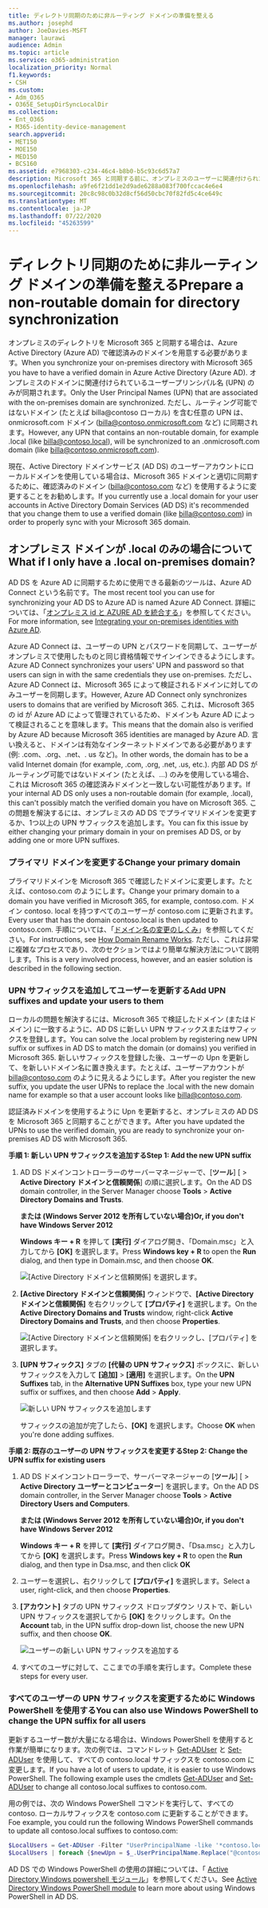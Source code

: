 ```yaml
---
title: ディレクトリ同期のために非ルーティング ドメインの準備を整える
ms.author: josephd
author: JoeDavies-MSFT
manager: laurawi
audience: Admin
ms.topic: article
ms.service: o365-administration
localization_priority: Normal
f1.keywords:
- CSH
ms.custom:
- Adm_O365
- O365E_SetupDirSyncLocalDir
ms.collection:
- Ent_O365
- M365-identity-device-management
search.appverid:
- MET150
- MOE150
- MED150
- BCS160
ms.assetid: e7968303-c234-46c4-b8b0-b5c93c6d57a7
description: Microsoft 365 と同期する前に、オンプレミスのユーザーに関連付けられた非ルーティングドメインがある場合の対処方法について説明します。
ms.openlocfilehash: a9fe6f21dd1e2d9ade6288a083f700fccac4e6e4
ms.sourcegitcommit: 20c8c98c0b32d8cf56d50cbc70f82fd5c4ce649c
ms.translationtype: MT
ms.contentlocale: ja-JP
ms.lasthandoff: 07/22/2020
ms.locfileid: "45263599"
---
```

# <a name="prepare-a-non-routable-domain-for-directory-synchronization"></a><span data-ttu-id="7a6f5-103">ディレクトリ同期のために非ルーティング ドメインの準備を整える</span><span class="sxs-lookup"><span data-stu-id="7a6f5-103">Prepare a non-routable domain for directory synchronization</span></span>
<span data-ttu-id="7a6f5-104">オンプレミスのディレクトリを Microsoft 365 と同期する場合は、Azure Active Directory (Azure AD) で確認済みのドメインを用意する必要があります。</span><span class="sxs-lookup"><span data-stu-id="7a6f5-104">When you synchronize your on-premises directory with Microsoft 365 you have to have a verified domain in Azure Active Directory (Azure AD).</span></span> <span data-ttu-id="7a6f5-105">オンプレミスのドメインに関連付けられているユーザープリンシパル名 (UPN) のみが同期されます。</span><span class="sxs-lookup"><span data-stu-id="7a6f5-105">Only the User Principal Names (UPN) that are associated with the on-premises domain are synchronized.</span></span> <span data-ttu-id="7a6f5-106">ただし、ルーティング可能ではないドメイン (たとえば billa@contoso ローカル) を含む任意の UPN は、onmicrosoft.com ドメイン (billa@contoso.onmicrosoft.com など) に同期されます。</span><span class="sxs-lookup"><span data-stu-id="7a6f5-106">However, any UPN that contains an non-routable domain, for example .local (like billa@contoso.local), will be synchronized to an .onmicrosoft.com domain (like billa@contoso.onmicrosoft.com).</span></span> 

<span data-ttu-id="7a6f5-107">現在、Active Directory ドメインサービス (AD DS) のユーザーアカウントにローカルドメインを使用している場合は、Microsoft 365 ドメインと適切に同期するために、確認済みのドメイン (billa@contoso.com など) を使用するように変更することをお勧めします。</span><span class="sxs-lookup"><span data-stu-id="7a6f5-107">If you currently use a .local domain for your user accounts in Active Directory Domain Services (AD DS) it's recommended that you change them to use a verified domain (like billa@contoso.com) in order to properly sync with your Microsoft 365 domain.</span></span>
  
## <a name="what-if-i-only-have-a-local-on-premises-domain"></a><span data-ttu-id="7a6f5-108">オンプレミス ドメインが .local のみの場合について</span><span class="sxs-lookup"><span data-stu-id="7a6f5-108">What if I only have a .local on-premises domain?</span></span>

<span data-ttu-id="7a6f5-109">AD DS を Azure AD に同期するために使用できる最新のツールは、Azure AD Connect という名前です。</span><span class="sxs-lookup"><span data-stu-id="7a6f5-109">The most recent tool you can use for synchronizing your AD DS to Azure AD is named Azure AD Connect.</span></span> <span data-ttu-id="7a6f5-110">詳細については、「[オンプレミス id と AZURE AD を統合する](https://docs.microsoft.com/azure/architecture/reference-architectures/identity/azure-ad)」を参照してください。</span><span class="sxs-lookup"><span data-stu-id="7a6f5-110">For more information, see [Integrating your on-premises identities with Azure AD](https://docs.microsoft.com/azure/architecture/reference-architectures/identity/azure-ad).</span></span>
  
<span data-ttu-id="7a6f5-111">Azure AD Connect は、ユーザーの UPN とパスワードを同期して、ユーザーがオンプレミスで使用したものと同じ資格情報でサインインできるようにします。</span><span class="sxs-lookup"><span data-stu-id="7a6f5-111">Azure AD Connect synchronizes your users' UPN and password so that users can sign in with the same credentials they use on-premises.</span></span> <span data-ttu-id="7a6f5-112">ただし、Azure AD Connect は、Microsoft 365 によって検証されるドメインに対してのみユーザーを同期します。</span><span class="sxs-lookup"><span data-stu-id="7a6f5-112">However, Azure AD Connect only synchronizes users to domains that are verified by Microsoft 365.</span></span> <span data-ttu-id="7a6f5-113">これは、Microsoft 365 の id が Azure AD によって管理されているため、ドメインも Azure AD によって検証されることを意味します。</span><span class="sxs-lookup"><span data-stu-id="7a6f5-113">This means that the domain also is verified by Azure AD because Microsoft 365 identities are managed by Azure AD.</span></span> <span data-ttu-id="7a6f5-114">言い換えると、ドメインは有効なインターネットドメインである必要があります (例: .com、.org、.net、. us など)。</span><span class="sxs-lookup"><span data-stu-id="7a6f5-114">In other words, the domain has to be a valid Internet domain (for example, .com, .org, .net, .us, etc.).</span></span> <span data-ttu-id="7a6f5-115">内部 AD DS がルーティング可能ではないドメイン (たとえば、...) のみを使用している場合、これは Microsoft 365 の確認済みドメインと一致しない可能性があります。</span><span class="sxs-lookup"><span data-stu-id="7a6f5-115">If your internal AD DS only uses a non-routable domain (for example, .local), this can't possibly match the verified domain you have on Microsoft 365.</span></span> <span data-ttu-id="7a6f5-116">この問題を解決するには、オンプレミスの AD DS でプライマリドメインを変更するか、1つ以上の UPN サフィックスを追加します。</span><span class="sxs-lookup"><span data-stu-id="7a6f5-116">You can fix this issue by either changing your primary domain in your on premises AD DS, or by adding one or more UPN suffixes.</span></span>
  
### <a name="change-your-primary-domain"></a><span data-ttu-id="7a6f5-117">**プライマリ ドメインを変更する**</span><span class="sxs-lookup"><span data-stu-id="7a6f5-117">**Change your primary domain**</span></span>

<span data-ttu-id="7a6f5-118">プライマリドメインを Microsoft 365 で確認したドメインに変更します。たとえば、contoso.com のようにします。</span><span class="sxs-lookup"><span data-stu-id="7a6f5-118">Change your primary domain to a domain you have verified in Microsoft 365, for example, contoso.com.</span></span> <span data-ttu-id="7a6f5-119">ドメイン contoso. local を持つすべてのユーザーが contoso.com に更新されます。</span><span class="sxs-lookup"><span data-stu-id="7a6f5-119">Every user that has the domain contoso.local is then updated to contoso.com.</span></span> <span data-ttu-id="7a6f5-120">手順については、「[ドメイン名の変更のしくみ](https://go.microsoft.com/fwlink/p/?LinkId=624174)」を参照してください。</span><span class="sxs-lookup"><span data-stu-id="7a6f5-120">For instructions, see [How Domain Rename Works](https://go.microsoft.com/fwlink/p/?LinkId=624174).</span></span> <span data-ttu-id="7a6f5-121">ただし、これは非常に複雑なプロセスであり、次のセクションではより簡単な解決方法について説明します。</span><span class="sxs-lookup"><span data-stu-id="7a6f5-121">This is a very involved process, however, and an easier solution is described in the following section.</span></span>
  
### <a name="add-upn-suffixes-and-update-your-users-to-them"></a><span data-ttu-id="7a6f5-122">**UPN サフィックスを追加してユーザーを更新する**</span><span class="sxs-lookup"><span data-stu-id="7a6f5-122">**Add UPN suffixes and update your users to them**</span></span>

<span data-ttu-id="7a6f5-123">ローカルの問題を解決するには、Microsoft 365 で検証したドメイン (またはドメイン) に一致するように、AD DS に新しい UPN サフィックスまたはサフィックスを登録します。</span><span class="sxs-lookup"><span data-stu-id="7a6f5-123">You can solve the .local problem by registering new UPN suffix or suffixes in AD DS to match the domain (or domains) you verified in Microsoft 365.</span></span> <span data-ttu-id="7a6f5-124">新しいサフィックスを登録した後、ユーザーの Upn を更新して、を新しいドメイン名に置き換えます。たとえば、ユーザーアカウントが billa@contoso.com のように見えるようにします。</span><span class="sxs-lookup"><span data-stu-id="7a6f5-124">After you register the new suffix, you update the user UPNs to replace the .local with the new domain name for example so that a user account looks like billa@contoso.com.</span></span>
  
<span data-ttu-id="7a6f5-125">認証済みドメインを使用するように Upn を更新すると、オンプレミスの AD DS を Microsoft 365 と同期することができます。</span><span class="sxs-lookup"><span data-stu-id="7a6f5-125">After you have updated the UPNs to use the verified domain, you are ready to synchronize your on-premises AD DS with Microsoft 365.</span></span>
  
 <span data-ttu-id="7a6f5-126">**手順 1: 新しい UPN サフィックスを追加する**</span><span class="sxs-lookup"><span data-stu-id="7a6f5-126">**Step 1: Add the new UPN suffix**</span></span>
  
1. <span data-ttu-id="7a6f5-127">AD DS ドメインコントローラーのサーバーマネージャーで、[**ツール**] [ \> **Active Directory ドメインと信頼関係**] の順に選択します。</span><span class="sxs-lookup"><span data-stu-id="7a6f5-127">On the AD DS domain controller, in the Server Manager choose **Tools** \> **Active Directory Domains and Trusts**.</span></span>
    
    <span data-ttu-id="7a6f5-128">**または (Windows Server 2012 を所有していない場合)**</span><span class="sxs-lookup"><span data-stu-id="7a6f5-128">**Or, if you don't have Windows Server 2012**</span></span>
    
    <span data-ttu-id="7a6f5-129">**Windows キー + R** を押して **[実行]** ダイアログ開き、「Domain.msc」と入力してから **[OK]** を選択します。</span><span class="sxs-lookup"><span data-stu-id="7a6f5-129">Press **Windows key + R** to open the **Run** dialog, and then type in Domain.msc, and then choose **OK**.</span></span>
    
    ![[Active Directory ドメインと信頼関係] を選択します。](media/46b6e007-9741-44af-8517-6f682e0ac974.png)
  
2. <span data-ttu-id="7a6f5-131">**[Active Directory ドメインと信頼関係]** ウィンドウで、**[Active Directory ドメインと信頼関係]** を右クリックして **[プロパティ]** を選択します。</span><span class="sxs-lookup"><span data-stu-id="7a6f5-131">On the **Active Directory Domains and Trusts** window, right-click **Active Directory Domains and Trusts**, and then choose **Properties**.</span></span>
    
    ![[Active Directory ドメインと信頼関係] を右クリックし、[プロパティ] を選択します。](media/39d20812-ffb5-4ba9-8d7b-477377ac360d.png)
  
3. <span data-ttu-id="7a6f5-133">**[UPN サフィックス]** タブの **[代替の UPN サフィックス]** ボックスに、新しいサフィックスを入力して **[追加]** \> **[適用]** を選択します。</span><span class="sxs-lookup"><span data-stu-id="7a6f5-133">On the **UPN Suffixes** tab, in the **Alternative UPN Suffixes** box, type your new UPN suffix or suffixes, and then choose **Add** \> **Apply**.</span></span>
    
    ![新しい UPN サフィックスを追加します](media/a4aaf919-7adf-469a-b93f-83ef284c0915.PNG)
  
    <span data-ttu-id="7a6f5-135">サフィックスの追加が完了したら、**[OK]** を選択します。</span><span class="sxs-lookup"><span data-stu-id="7a6f5-135">Choose **OK** when you're done adding suffixes.</span></span> 
    
 <span data-ttu-id="7a6f5-136">**手順 2: 既存のユーザーの UPN サフィックスを変更する**</span><span class="sxs-lookup"><span data-stu-id="7a6f5-136">**Step 2: Change the UPN suffix for existing users**</span></span>
  
1. <span data-ttu-id="7a6f5-137">AD DS ドメインコントローラーで、サーバーマネージャーの [**ツール**] [ \> **Active Directory ユーザーとコンピューター**] を選択します。</span><span class="sxs-lookup"><span data-stu-id="7a6f5-137">On the AD DS domain controller, in the Server Manager choose **Tools** \> **Active Directory Users and Computers**.</span></span>
    
    <span data-ttu-id="7a6f5-138">**または (Windows Server 2012 を所有していない場合)**</span><span class="sxs-lookup"><span data-stu-id="7a6f5-138">**Or, if you don't have Windows Server 2012**</span></span>
    
    <span data-ttu-id="7a6f5-139">**Windows キー + R** を押して **[実行]** ダイアログ開き、「Dsa.msc」と入力してから **[OK]** を選択します。</span><span class="sxs-lookup"><span data-stu-id="7a6f5-139">Press **Windows key + R** to open the **Run** dialog, and then type in Dsa.msc, and then click **OK**</span></span>
    
2. <span data-ttu-id="7a6f5-140">ユーザーを選択し、右クリックして **[プロパティ]** を選択します。</span><span class="sxs-lookup"><span data-stu-id="7a6f5-140">Select a user, right-click, and then choose **Properties**.</span></span>
    
3. <span data-ttu-id="7a6f5-141">**[アカウント]** タブの UPN サフィックス ドロップダウン リストで、新しい UPN サフィックスを選択してから **[OK]** をクリックします。</span><span class="sxs-lookup"><span data-stu-id="7a6f5-141">On the **Account** tab, in the UPN suffix drop-down list, choose the new UPN suffix, and then choose **OK**.</span></span>
    
    ![ユーザーの新しい UPN サフィックスを追加する](media/54876751-49f0-48cc-b864-2623c4835563.png)
  
4. <span data-ttu-id="7a6f5-143">すべてのユーザに対して、ここまでの手順を実行します。</span><span class="sxs-lookup"><span data-stu-id="7a6f5-143">Complete these steps for every user.</span></span>
    
   
### <a name="you-can-also-use-windows-powershell-to-change-the-upn-suffix-for-all-users"></a><span data-ttu-id="7a6f5-144">**すべてのユーザーの UPN サフィックスを変更するために Windows PowerShell を使用する**</span><span class="sxs-lookup"><span data-stu-id="7a6f5-144">**You can also use Windows PowerShell to change the UPN suffix for all users**</span></span>

<span data-ttu-id="7a6f5-p106">更新するユーザー数が大量になる場合は、Windows PowerShell を使用すると作業が簡単になります。次の例では、コマンドレット [Get-ADUser](https://go.microsoft.com/fwlink/p/?LinkId=624312) と [Set-ADUser](https://go.microsoft.com/fwlink/p/?LinkId=624313) を使用して、すべての contoso.local サフィックスを contoso.com に変更します。</span><span class="sxs-lookup"><span data-stu-id="7a6f5-p106">If you have a lot of users to update, it is easier to use Windows PowerShell. The following example uses the cmdlets [Get-ADUser](https://go.microsoft.com/fwlink/p/?LinkId=624312) and [Set-ADUser](https://go.microsoft.com/fwlink/p/?LinkId=624313) to change all contoso.local suffixes to contoso.com.</span></span> 

<span data-ttu-id="7a6f5-147">用の例では、次の Windows PowerShell コマンドを実行して、すべての contoso. ローカルサフィックスを contoso.com に更新することができます。</span><span class="sxs-lookup"><span data-stu-id="7a6f5-147">Foe example, you could run the following Windows PowerShell commands to update all contoso.local suffixes to contoso.com:</span></span>
    
  ```powershell
  $LocalUsers = Get-ADUser -Filter "UserPrincipalName -like '*contoso.local'" -Properties userPrincipalName -ResultSetSize $null
  $LocalUsers | foreach {$newUpn = $_.UserPrincipalName.Replace("@contoso.local","@contoso.com"); $_ | Set-ADUser -UserPrincipalName $newUpn}
  ```

<span data-ttu-id="7a6f5-148">AD DS での Windows PowerShell の使用の詳細については、「 [Active Directory Windows powershell モジュール](https://go.microsoft.com/fwlink/p/?LinkId=624314)」を参照してください。</span><span class="sxs-lookup"><span data-stu-id="7a6f5-148">See [Active Directory Windows PowerShell module](https://go.microsoft.com/fwlink/p/?LinkId=624314) to learn more about using Windows PowerShell in AD DS.</span></span> 

